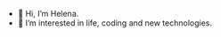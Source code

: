 - 👋 Hi, I’m Helena.
- 👀 I’m interested in life, coding and new technologies.

<!---
TABZ0144/TABZ0144 is a ✨ special ✨ repository because its `README.md` (this file) appears on your GitHub profile.
You can click the Preview link to take a look at your changes.
--->

